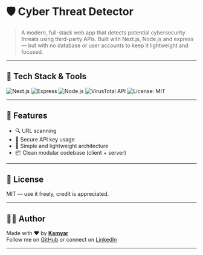 # 🛡️ Cyber Threat Detector

> A modern, full-stack web app that detects potential cybersecurity threats using third-party APIs. Built with Next.js, Node.js and express — but with no database or user accounts to keep it lightweight and focused.

---

## 🚀 Tech Stack & Tools

![Next.js](https://img.shields.io/badge/Frontend-Next.js-black?logo=next.js)
![Express](https://img.shields.io/badge/Backend-Express-red?logo=express)
![Node.js](https://img.shields.io/badge/Runtime-Node.js-green?logo=node.js)
![VirusTotal API](https://img.shields.io/badge/API-VirusTotal-blue)
![License: MIT](https://img.shields.io/badge/License-MIT-yellow.svg)

---

## 🧠 Features

- 🔍 URL scanning
- 🔐 Secure API key usage
- 🧰 Simple and lightweight architecture
- 📦 Clean modular codebase (client + server)

---

## 📄 License

MIT — use it freely, credit is appreciated.

---

## 👨‍💻 Author

Made with ❤️ by **[Kamyar](https://github.com/KamyarAzz)**  
Follow me on [GitHub](https://github.com/KamyarAzz) or connect on [LinkedIn](https://www.linkedin.com/in/kamyarazz/)

---
